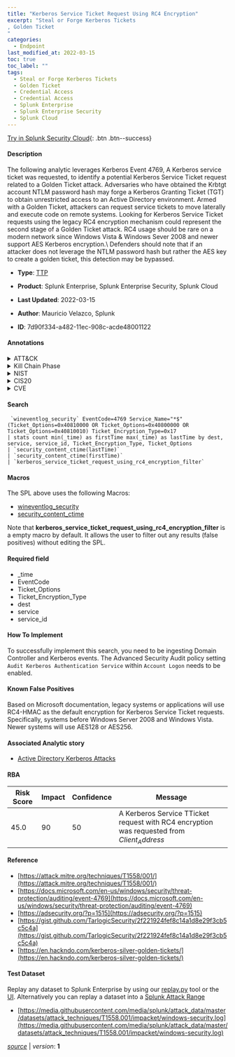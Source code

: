 ```yaml
---
title: "Kerberos Service Ticket Request Using RC4 Encryption"
excerpt: "Steal or Forge Kerberos Tickets
, Golden Ticket
"
categories:
  - Endpoint
last_modified_at: 2022-03-15
toc: true
toc_label: ""
tags:
  - Steal or Forge Kerberos Tickets
  - Golden Ticket
  - Credential Access
  - Credential Access
  - Splunk Enterprise
  - Splunk Enterprise Security
  - Splunk Cloud
---
```




[Try in Splunk Security Cloud](https://www.splunk.com/en_us/products/cyber-security.html){: .btn .btn--success}

#### Description

The following analytic leverages Kerberos Event 4769, A Kerberos service ticket was requested, to identify a potential Kerberos Service Ticket request related to a Golden Ticket attack. Adversaries who have obtained the Krbtgt account NTLM password hash may forge a Kerberos Granting Ticket (TGT) to obtain unrestricted access to an Active Directory environment. Armed with a Golden Ticket, attackers can request service tickets to move laterally and execute code on remote systems. Looking for Kerberos Service Ticket requests using the legacy RC4 encryption mechanism could represent the second stage of a Golden Ticket attack. RC4 usage should be rare on a modern network since Windows Vista & Windows Sever 2008 and newer support AES Kerberos encryption.\ Defenders should note that if an attacker does not leverage the NTLM password hash but rather the AES key to create a golden ticket, this detection may be bypassed.

- **Type**: [TTP](https://github.com/splunk/security_content/wiki/Detection-Analytic-Types)
- **Product**: Splunk Enterprise, Splunk Enterprise Security, Splunk Cloud

- **Last Updated**: 2022-03-15
- **Author**: Mauricio Velazco, Splunk
- **ID**: 7d90f334-a482-11ec-908c-acde48001122


#### Annotations

<details>
  <summary>ATT&CK</summary>

<div markdown="1">


| ID             | Technique        |  Tactic             |
| -------------- | ---------------- |-------------------- |
| [T1558](https://attack.mitre.org/techniques/T1558/) | Steal or Forge Kerberos Tickets | Credential Access |

| [T1558.001](https://attack.mitre.org/techniques/T1558/001/) | Golden Ticket | Credential Access |

</div>
</details>


<details>
  <summary>Kill Chain Phase</summary>

<div markdown="1">

* Exploitation


</div>
</details>


<details>
  <summary>NIST</summary>

<div markdown="1">



</div>
</details>

<details>
  <summary>CIS20</summary>

<div markdown="1">



</div>
</details>

<details>
  <summary>CVE</summary>

<div markdown="1">


</div>
</details>

#### Search

```
 `wineventlog_security` EventCode=4769 Service_Name="*$" (Ticket_Options=0x40810000 OR Ticket_Options=0x40800000 OR Ticket_Options=0x40810010) Ticket_Encryption_Type=0x17 
| stats count min(_time) as firstTime max(_time) as lastTime by dest, service, service_id, Ticket_Encryption_Type, Ticket_Options 
| `security_content_ctime(lastTime)` 
| `security_content_ctime(firstTime)` 
| `kerberos_service_ticket_request_using_rc4_encryption_filter`
```

#### Macros
The SPL above uses the following Macros:
* [wineventlog_security](https://github.com/splunk/security_content/blob/develop/macros/wineventlog_security.yml)
* [security_content_ctime](https://github.com/splunk/security_content/blob/develop/macros/security_content_ctime.yml)

Note that **kerberos_service_ticket_request_using_rc4_encryption_filter** is a empty macro by default. It allows the user to filter out any results (false positives) without editing the SPL.

#### Required field
* _time
* EventCode
* Ticket_Options
* Ticket_Encryption_Type
* dest
* service
* service_id


#### How To Implement
To successfully implement this search, you need to be ingesting Domain Controller and Kerberos events. The Advanced Security Audit policy setting `Audit Kerberos Authentication Service` within `Account Logon` needs to be enabled.

#### Known False Positives
Based on Microsoft documentation, legacy systems or applications will use RC4-HMAC as the default encryption for Kerberos Service Ticket requests. Specifically, systems before Windows Server 2008 and Windows Vista. Newer systems will use AES128 or AES256.

#### Associated Analytic story
* [Active Directory Kerberos Attacks](/stories/active_directory_kerberos_attacks)




#### RBA

| Risk Score  | Impact      | Confidence   | Message      |
| ----------- | ----------- |--------------|--------------|
| 45.0 | 90 | 50 | A Kerberos Service TTicket request with RC4 encryption was requested from $Client_Address$ |


#### Reference

* [https://attack.mitre.org/techniques/T1558/001/](https://attack.mitre.org/techniques/T1558/001/)
* [https://docs.microsoft.com/en-us/windows/security/threat-protection/auditing/event-4769](https://docs.microsoft.com/en-us/windows/security/threat-protection/auditing/event-4769)
* [https://adsecurity.org/?p=1515](https://adsecurity.org/?p=1515)
* [https://gist.github.com/TarlogicSecurity/2f221924fef8c14a1d8e29f3cb5c5c4a](https://gist.github.com/TarlogicSecurity/2f221924fef8c14a1d8e29f3cb5c5c4a)
* [https://en.hackndo.com/kerberos-silver-golden-tickets/](https://en.hackndo.com/kerberos-silver-golden-tickets/)



#### Test Dataset
Replay any dataset to Splunk Enterprise by using our [replay.py](https://github.com/splunk/attack_data#using-replaypy) tool or the [UI](https://github.com/splunk/attack_data#using-ui).
Alternatively you can replay a dataset into a [Splunk Attack Range](https://github.com/splunk/attack_range#replay-dumps-into-attack-range-splunk-server)


* [https://media.githubusercontent.com/media/splunk/attack_data/master/datasets/attack_techniques/T1558.001/impacket/windows-security.log](https://media.githubusercontent.com/media/splunk/attack_data/master/datasets/attack_techniques/T1558.001/impacket/windows-security.log)



[*source*](https://github.com/splunk/security_content/tree/develop/detections/endpoint/kerberos_service_ticket_request_using_rc4_encryption.yml) \| *version*: **1**